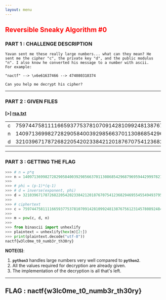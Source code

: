 ```yaml
---
layout: menu
---
```


## <span style="color:red">Reversible Sneaky Algorithm #0</span>

### PART 1 : CHALLENGE DESCRIPTION

```
Yavan sent me these really large numbers... what can they mean? He 
sent me the cipher "c", the private key "d", and the public modulus 
"n". I also know he converted his message to a number with ascii. 
For example:

"nactf" --> \x6e61637466 --> 474080310374

Can you help me decrypt his cipher?
```

---

### PART 2 : GIVEN FILES

#### __[>]__ [rsa.txt](./files/rsa.txt)

<table>
<tr>
  <td>c</td>
  <td>7597447581111665937753781070914281099248138767561231457808924842755340796976767584904483452403406793827996034815852778012984740739361969304711271790657255334745163889379518040725967970769121270606356380463906882556650693485795903105298437519246733021136433493998710761239540681944709850299154477898517149127</td>
</tr>
<tr>
  <td>n</td>
  <td>140971369982728290584003929856637011308685429687969594429997821710108459830116393789723684079062708514036299475509430542212659734507429142853158004794834935174746493412962154796160975546005828130717579132438781804174244070129160649779404165370266408790722528108474736698480388956217393838955462967989235557729</td>
</tr>
<tr>
  <td>d</td>
  <td>3210396717872682205420233842120187670754123682946955455494937957220148561826887372494355836977601850209792589944578254791223196877372140862540829182847721214418314564429696694983379689813325142035328881707722441498876726169675843996078221651180111278667814216844121752144791638682520989591783787929482763483</td>
</tr>
</table>

---

### PART 3 : GETTING THE FLAG

```py
>>> # n = p*q
>>> n = 140971369982728290584003929856637011308685429687969594429997821710108459830116393789723684079062708514036299475509430542212659734507429142853158004794834935174746493412962154796160975546005828130717579132438781804174244070129160649779404165370266408790722528108474736698480388956217393838955462967989235557729
>>> 
>>> # phi = (p-1)*(q-1) 
>>> # d = inverse(exponent, phi) 
>>> d = 3210396717872682205420233842120187670754123682946955455494937957220148561826887372494355836977601850209792589944578254791223196877372140862540829182847721214418314564429696694983379689813325142035328881707722441498876726169675843996078221651180111278667814216844121752144791638682520989591783787929482763483
>>>
>>> # ciphertext 
>>> c = 7597447581111665937753781070914281099248138767561231457808924842755340796976767584904483452403406793827996034815852778012984740739361969304711271790657255334745163889379518040725967970769121270606356380463906882556650693485795903105298437519246733021136433493998710761239540681944709850299154477898517149127
>>> 
>>> m = pow(c, d, n)
>>> 
>>> from binascii import unhexlify
>>> plaintext = unhexlify(hex(m)[2:])
>>> print(plaintext.decode("utf-8"))
nactf{w3lc0me_t0_numb3r_th30ry}
```
__NOTE(S)__:
1. __`python3`__ handles large numbers very well compared to __`python2`__.
2. All the values required for decryption are already given.
3. The implementation of the decryption is all that's left.

---

## FLAG : __nactf{w3lc0me_t0_numb3r_th30ry}__
